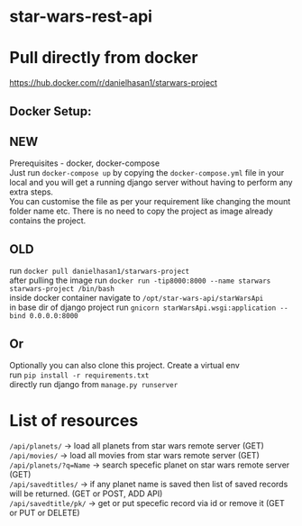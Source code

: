 # star-wars-rest-api
# Pull directly from docker 
https://hub.docker.com/r/danielhasan1/starwars-project
## Docker Setup:

## NEW  
Prerequisites - docker, docker-compose  
Just run `docker-compose up` by copying the `docker-compose.yml` file in your local and you will get a running django server without having to perform any extra steps.  
You can customise the file as per your requirement like changing the mount folder name etc. There is no need to copy the project as image already contains the project.
## OLD
run `docker pull danielhasan1/starwars-project`  
after pulling the image
run `docker run -tip8000:8000 --name starwars starwars-project /bin/bash`  
inside docker container navigate to `/opt/star-wars-api/starWarsApi`  
in base dir of django project run `gnicorn starWarsApi.wsgi:application --bind 0.0.0.0:8000`  

## Or  
Optionally you can also clone this project. 
Create a virtual env  
run `pip install -r requirements.txt`  
directly run django from `manage.py runserver`  

# List of resources  
`/api/planets/` -> load all planets from star wars remote server (GET)  
`/api/movies/` -> load all movies from star wars remote server (GET)  
`/api/planets/?q=Name` -> search specefic planet on star wars remote server (GET)  
`/api/savedtitles/` -> if any planet name is saved then list of saved records will be returned. (GET or POST, ADD API)  
`/api/savedtitle/pk/` -> get or put specefic record via id or remove it (GET or PUT or DELETE)  
